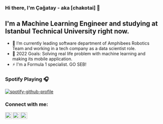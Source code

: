 ### Hi there, I'm Çağatay - aka [chakotai] :wave:
## I'm a Machine Learning Engineer and studying at Istanbul Technical University right now.

- :seedling: I’m currently leading software department of Amphibees Robotics Team and working in a tech company as a data scientist role.
- :eggplant: 2022 Goals: Solving real life problem with machine learning and making its mobile application.
- :zap: I'm a Formula 1 specialist. GO SEB!

### Spotify Playing :headphones:

[![spotify-github-profile](https://spotify-github-profile.vercel.app/api/view?uid=cutoyy&cover_image=true&theme=default)](https://github.com/kittinan/spotify-github-profile)
### Connect with me:

[<img align="left" alt="codeSTACKr | Twitter" width="22px" src="https://cdn.jsdelivr.net/npm/simple-icons@v3/icons/twitter.svg" />][twitter]
[<img align="left" alt="codeSTACKr | LinkedIn" width="22px" src="https://cdn.jsdelivr.net/npm/simple-icons@v3/icons/linkedin.svg" />][linkedin]
[<img align="left" alt="codeSTACKr | Instagram" width="22px" src="https://cdn.jsdelivr.net/npm/simple-icons@v3/icons/instagram.svg" />][instagram]
<br />


[twitter]: https://twitter.com/piyerparecim
[linkedin]: https://www.linkedin.com/in/cagoyagmur/
[instagram]: https://www.instagram.com/cagatayagmur13/
